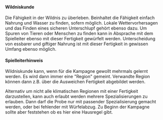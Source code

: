 #### Wildniskunde

Die Fähigkeit in der Wildnis zu überleben. Beinhaltet die Fähigkeit einfach Nahrung und Wasser zu finden, sofern
möglich. Lokale Wettervorhersagen und das Finden eines sicheren Unterschlupf gehört ebenso dazu. Um Spuren von
Tieren oder Menschen zu finden kann in Absprache mit dem Spielleiter ebenso mit dieser Fertigkeit gewürfelt werden.
Unterscheidung von essbarer und giftiger Nahrung ist mit dieser Fertigkeit in gewissen Umfang ebenso möglich.

#### Spielleiterhinweis

Wildniskunde kann, wenn für die Kampagne gewollt mehrmals gelernt werden. Es wird dann immer eine "Region" gemeint.
Verwandte Region können dann z.B. über die Ausweichen Fertigkeit abgebildet werden.

Alternativ um nicht alle klimatischen Regionen mit einer Fertigkeit darzustellen, kann auch erlaubt werden mehrere
Spezialisierungen zu erlauben. Dann darf die Probe nur mit passender Spezialisierung gemacht werden, oder bei
fehlender mit Würfelabzug. Zu Beginn der Kampagne sollte aber feststehen ob es hier eine Hausregel gibt.
